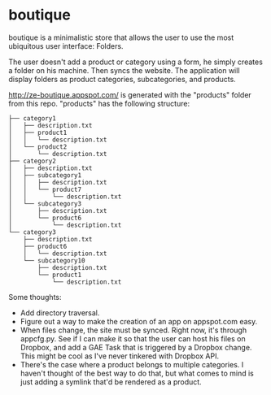 # boutique


boutique is a minimalistic store that allows the user to use the most ubiquitous user interface: Folders.

The user doesn't add a product or category using a form, he simply creates a folder on his machine. Then syncs the website. The application will display folders as product categories, subcategories, and products.

http://ze-boutique.appspot.com/ is generated with the "products" folder from this repo. "products" has the following structure:

```
├── category1
│   ├── description.txt
│   ├── product1
│   │   └── description.txt
│   └── product2
│       └── description.txt
├── category2
│   ├── description.txt
│   ├── subcategory1
│   │   ├── description.txt
│   │   └── product7
│   │       └── description.txt
│   └── subcategory3
│       ├── description.txt
│       └── product6
│           └── description.txt
└── category3
    ├── description.txt
    ├── product6
    │   └── description.txt
    └── subcategory10
        ├── description.txt
        └── product1
            └── description.txt
```        


Some thoughts:
- Add directory traversal.
- Figure out a way to make the creation of an app on appspot.com easy.
- When files change, the site must be synced. Right now, it's through appcfg.py. See if I can make it so that the user can host his files on Dropbox, and add a GAE Task that is triggered by a Dropbox change. This might be cool as I've never tinkered with Dropbox API.
- There's the case where a product belongs to multiple categories. I haven't thought of the best way to do that, but what comes to mind is just adding a symlink that'd be rendered as a product.

